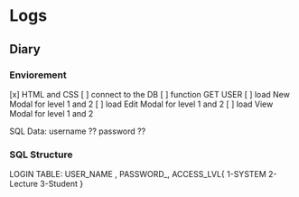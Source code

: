 
# Logs

## Diary

### Enviorement

[x] HTML and CSS
[ ] connect to the DB
[ ] function GET USER
[ ] load New Modal for level 1 and 2
[ ] load Edit Modal for level 1 and 2
[ ] load View Modal for level 1 and 2

SQL Data: username ?? password ??

### SQL Structure

LOGIN TABLE:
USER_NAME , PASSWORD_, ACCESS_LVL{ 1-SYSTEM 2-Lecture 3-Student }
